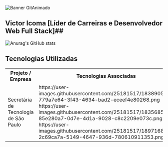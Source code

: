 ![Banner GitAnimado](https://user-images.githubusercontent.com/31005408/177214371-be5212c6-9b36-41eb-b442-803dc2611c8c.gif)

## Victor Icoma [Líder de Carreiras e Desenvolvedor Web Full Stack]##

![Anurag's GitHub stats](https://github-readme-stats.vercel.app/api?username=victoricoma&show_icons=true&theme=radical)

## Tecnologias Utilizadas
<div>
  <table>
    <tr>
      <th>Projeto / Empresa</th>
      <th>Tecnologias Associadas</th>
    </tr>
    <tr>
      <td>Secretária de Tecnologia de São Paulo</td>
      <td>
        https://user-images.githubusercontent.com/25181517/183890595-779a7e64-3f43-4634-bad2-eceef4e80268.png
        	https://user-images.githubusercontent.com/25181517/183568594-85e280a7-0d7e-4d1a-9028-c8c2209e073c.png
        https://user-images.githubusercontent.com/25181517/189716855-2c69ca7a-5149-4647-936d-780610911353.png
      </td>
    </tr>
  </table>
</div>
